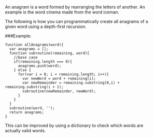 An anagram is a word formed by rearranging the letters of another. An example is the word cinema made from the word iceman.

The following is how you can programmatically create all anagrams of a given word using a depth-first recursion.

###Example:

```
function allAnagrams(word){
  var anagrams = [];
  function subroutine(remaining, word){
    //base case
    if(remaining.length === 0){
      anagrams.push(word);
    } else {
      for(var i = 0; i < remaining.length; i++){
        var newWord = word + remaining[i];
        var newRemainder = remaining.substring(0,i) + remaining.substring(i + 1);
        subroutine(newRemainder, newWord);
      }
    }
  }
  subroutine(word, '');
  return anagrams;
}

```

This can be improved by using a dictionary to check which words are actually valid words.